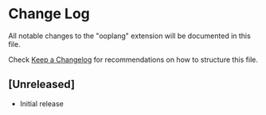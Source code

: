 # Change Log
All notable changes to the "ooplang" extension will be documented in this file.

Check [Keep a Changelog](http://keepachangelog.com/) for recommendations on how to structure this file.

## [Unreleased]
- Initial release